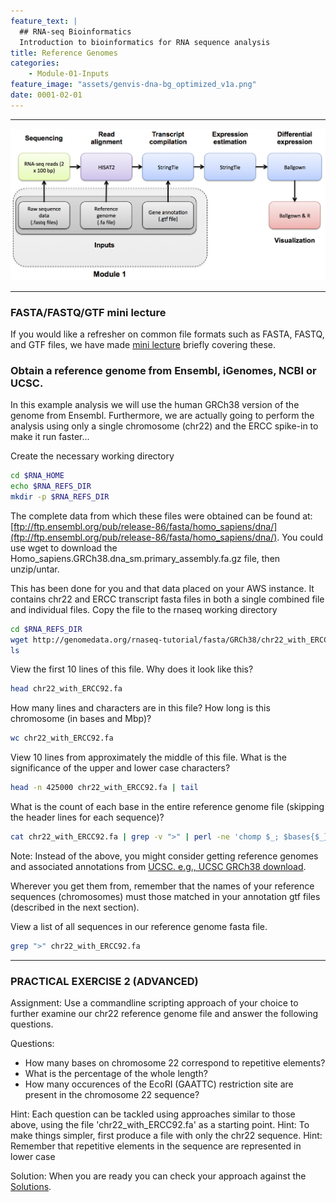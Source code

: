 ```yaml
---
feature_text: |
  ## RNA-seq Bioinformatics
  Introduction to bioinformatics for RNA sequence analysis
title: Reference Genomes
categories:
    - Module-01-Inputs
feature_image: "assets/genvis-dna-bg_optimized_v1a.png"
date: 0001-02-01
---
```


***

![RNA-seq_Flowchart](/assets/module_1/RNA-seq_Flowchart2.png)

***

### FASTA/FASTQ/GTF mini lecture
If you would like a refresher on common file formats such as FASTA, FASTQ, and GTF files, we have made [mini lecture](https://github.com/griffithlab/rnabio.org/blob/master/assets/lectures/cbw/2020/mini/RNASeq_MiniLecture_01_01_FASTA_FASTQ_GTF.pdf) briefly covering these.

### Obtain a reference genome from Ensembl, iGenomes, NCBI or UCSC.

In this example analysis we will use the human GRCh38 version of the genome from Ensembl. Furthermore, we are actually going to perform the analysis using only a single chromosome (chr22) and the ERCC spike-in to make it run faster...

Create the necessary working directory
```bash
cd $RNA_HOME
echo $RNA_REFS_DIR
mkdir -p $RNA_REFS_DIR

```
The complete data from which these files were obtained can be found at: [ftp://ftp.ensembl.org/pub/release-86/fasta/homo_sapiens/dna/](ftp://ftp.ensembl.org/pub/release-86/fasta/homo_sapiens/dna/). You could use wget to download the Homo_sapiens.GRCh38.dna_sm.primary_assembly.fa.gz file, then unzip/untar.

This has been done for you and that data placed on your AWS instance. It contains chr22 and ERCC transcript fasta files in both a single combined file and individual files. Copy the file to the rnaseq working directory

```bash
cd $RNA_REFS_DIR
wget http://genomedata.org/rnaseq-tutorial/fasta/GRCh38/chr22_with_ERCC92.fa
ls
```

View the first 10 lines of this file. Why does it look like this?
```bash
head chr22_with_ERCC92.fa
```

How many lines and characters are in this file? How long is this chromosome (in bases and Mbp)?
```bash
wc chr22_with_ERCC92.fa
```

View 10 lines from approximately the middle of this file. What is the significance of the upper and lower case characters?
```bash
head -n 425000 chr22_with_ERCC92.fa | tail
```

What is the count of each base in the entire reference genome file (skipping the header lines for each sequence)?

```bash
cat chr22_with_ERCC92.fa | grep -v ">" | perl -ne 'chomp $_; $bases{$_}++ for split //; if (eof){print "$_ $bases{$_}\n" for sort keys %bases}'
```

Note: Instead of the above, you might consider getting reference genomes and associated annotations from [UCSC. e.g., UCSC GRCh38 download](http://hgdownload.cse.ucsc.edu/goldenPath/hg38/chromosomes/).

Wherever you get them from, remember that the names of your reference sequences (chromosomes) must those matched in your annotation gtf files (described in the next section).

View a list of all sequences in our reference genome fasta file.

```bash
grep ">" chr22_with_ERCC92.fa
```

***

### PRACTICAL EXERCISE 2 (ADVANCED)
Assignment: Use a commandline scripting approach of your choice to further examine our chr22 reference genome file and answer the following questions.

Questions:
- How many bases on chromosome 22 correspond to repetitive elements? 
- What is the percentage of the whole length?
- How many occurences of the EcoRI (GAATTC) restriction site are present in the chromosome 22 sequence?

Hint: Each question can be tackled using approaches similar to those above, using the file 'chr22_with_ERCC92.fa' as a starting point.
Hint: To make things simpler, first produce a file with only the chr22 sequence.
Hint: Remember that repetitive elements in the sequence are represented in lower case 

Solution: When you are ready you can check your approach against the [Solutions](/module-08-appendix/0008/05/01/Practical_Exercise_Solutions/#practical-exercise-2---reference-genomes).

